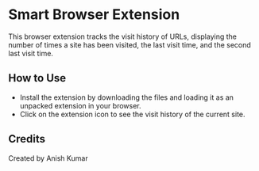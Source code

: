 # Smart Browser Extension

This browser extension tracks the visit history of URLs, displaying the number of times a site has been visited, the last visit time, and the second last visit time.

## How to Use
- Install the extension by downloading the files and loading it as an unpacked extension in your browser.
- Click on the extension icon to see the visit history of the current site.

## Credits
Created by Anish Kumar


